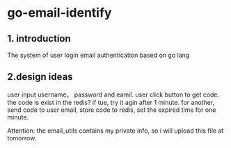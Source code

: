 # go-email-identify
## 1. introduction
The system of user login email authentication based on go lang

## 2.design ideas
user input username， password and eamil.
user click button to get code. the code is exist in the redis? if tue, try it agin after 1 minute.
for another, send code to user email, store code to redis, set the expired time for one minute.

Attention: the email_utils contains my private info, so i will upload this file at tomorrow.
